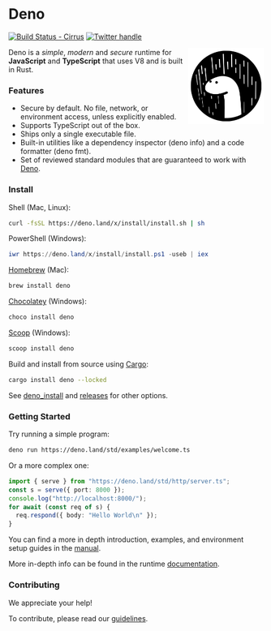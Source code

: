# Deno   

[![Build Status - Cirrus][]][Build status] [![Twitter handle][]][Twitter badge]

<img align="right" src=docs/images/deno3.png height="150px">

Deno is a _simple_, _modern_ and _secure_ runtime for **JavaScript** and
**TypeScript** that uses V8 and is built in Rust.

### Features

- Secure by default. No file, network, or environment access, unless explicitly
  enabled.
- Supports TypeScript out of the box.
- Ships only a single executable file.
- Built-in utilities like a dependency inspector (deno info) and a code
  formatter (deno fmt).
- Set of reviewed standard modules that are guaranteed to work with
  [Deno](https://deno.land/std/).

### Install

Shell (Mac, Linux):

```sh
curl -fsSL https://deno.land/x/install/install.sh | sh
```

PowerShell (Windows):

```powershell
iwr https://deno.land/x/install/install.ps1 -useb | iex
```

[Homebrew](https://formulae.brew.sh/formula/deno) (Mac):

```sh
brew install deno
```

[Chocolatey](https://chocolatey.org/packages/deno) (Windows):

```powershell
choco install deno
```

[Scoop](https://scoop.sh/) (Windows):

```powershell
scoop install deno
```

Build and install from source using [Cargo](https://crates.io/crates/deno):

```sh
cargo install deno --locked
```

See
[deno_install](https://github.com/denoland/deno_install/blob/master/README.md)
and [releases](https://github.com/denoland/deno/releases) for other options.

### Getting Started

Try running a simple program:

```sh
deno run https://deno.land/std/examples/welcome.ts
```

Or a more complex one:

```ts
import { serve } from "https://deno.land/std/http/server.ts";
const s = serve({ port: 8000 });
console.log("http://localhost:8000/");
for await (const req of s) {
  req.respond({ body: "Hello World\n" });
}
```

You can find a more in depth introduction, examples, and environment setup
guides in the [manual](https://deno.land/manual).

More in-depth info can be found in the runtime
[documentation](https://doc.deno.land).

### Contributing

We appreciate your help!

To contribute, please read our
[guidelines](https://github.com/denoland/deno/blob/main/docs/contributing/style_guide.md).

[Build Status - Cirrus]: https://github.com/denoland/deno/workflows/ci/badge.svg?branch=main&event=push
[Build status]: https://github.com/denoland/deno/actions
[Twitter badge]: https://twitter.com/intent/follow?screen_name=deno_land
[Twitter handle]: https://img.shields.io/twitter/follow/deno_land.svg?style=social&label=Follow
